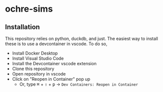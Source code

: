# ochre-sims

## Installation
This repository relies on python, duckdb, and just. The easiest way to install these is to use a devcontainer in vscode. To do so,

* Install Docker Desktop 
* Install Visual Studio Code
* Install the Devcontainer vscode extension
* Clone this repository
* Open repository in vscode
* Click on "Reopen in Container" pop up
  * Or, type <kbd>⌘</kbd> + <kbd>⇧</kbd> + <kbd>p</kbd> → `Dev Containers: Reopen in Container`
